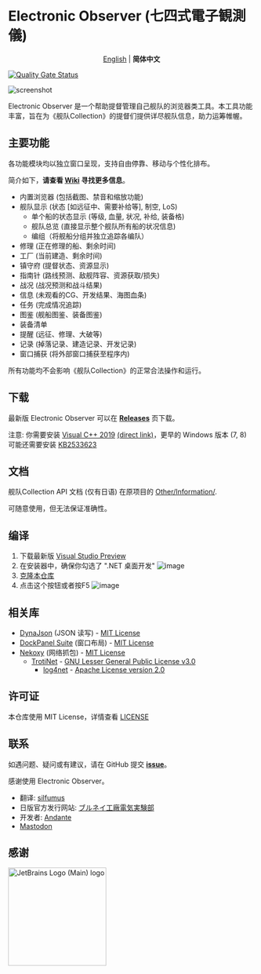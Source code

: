 # Electronic Observer (七四式電子観測儀)
<p align="center"><a href="https://github.com/ElectronicObserverEN/ElectronicObserver/blob/main/README.md">English</a> | <b>简体中文</b></p>

[![Quality Gate Status](https://sonarcloud.io/api/project_badges/measure?project=ElectronicObserverEN_ElectronicObserver&metric=alert_status)](https://sonarcloud.io/summary/new_code?id=ElectronicObserverEN_ElectronicObserver)

![screenshot](https://cloud.githubusercontent.com/assets/6127734/21392624/18089a70-c7d4-11e6-8f85-55b877aef5b3.jpg)

Electronic Observer 是一个帮助提督管理自己舰队的浏览器类工具。本工具功能丰富，旨在为《舰队Collection》的提督们提供详尽舰队信息，助力运筹帷幄。

## 主要功能
各功能模块均以独立窗口呈现，支持自由停靠、移动与个性化排布。

简介如下，**请查看 [Wiki](https://github.com/ElectronicObserverEN/ElectronicObserver/wiki) 寻找更多信息**。

* 内置浏览器 (包括截图、禁音和缩放功能)
* 舰队显示 (状态 [如远征中、需要补给等], 制空, LoS)
    * 单个船的状态显示 (等级, 血量, 状况, 补给, 装备格)
    * 舰队总览 (直接显示整个舰队所有船的状况信息)
    * 编组（将舰船分组并独立追踪各编队）
* 修理 (正在修理的船、剩余时间)
* 工厂 (当前建造、剩余时间)
* 镇守府 (提督状态、资源显示)
* 指南针 (路线预测、敌舰阵容、资源获取/损失)
* 战况 (战况预测和战斗结果)
* 信息 (未观看的CG、开发结果、海图血条)
* 任务 (完成情况追踪)
* 图鉴 (舰船图鉴、装备图鉴)
* 装备清单
* 提醒 (远征、修理、大破等)
* 记录 (掉落记录、建造记录、开发记录)
* 窗口捕获 (将外部窗口捕获至程序内)

所有功能均不会影响《舰队Collection》的正常合法操作和运行。

## 下载

最新版 Electronic Observer 可以在 [**Releases**](https://github.com/ElectronicObserverEN/ElectronicObserver/releases/latest) 页下载。

注意: 你需要安装 [Visual C++ 2019](https://support.microsoft.com/en-us/topic/the-latest-supported-visual-c-downloads-2647da03-1eea-4433-9aff-95f26a218cc0) [(direct link)](https://aka.ms/vs/16/release/vc_redist.x64.exe)，更早的 Windows 版本 (7, 8) 可能还需要安装 [KB2533623](https://support.microsoft.com/help/2533623/microsoft-security-advisory-insecure-library-loading-could-allow-remot)

## 文档

舰队Collection API 文档 (仅有日语) 在原项目的 [Other/Information/](https://github.com/andanteyk/ElectronicObserver/tree/develop/ElectronicObserver/Other/Information).

可随意使用，但无法保证准确性。

## 编译

1. 下载最新版 [Visual Studio Preview](https://visualstudio.microsoft.com/vs/preview/#download-preview)
2. 在安装器中，确保你勾选了 ".NET 桌面开发" ![image](https://github.com/ElectronicObserverEN/ElectronicObserver/assets/40002167/748d862c-4c61-4ef6-b147-961b532852c9)
3. [克隆本仓库](https://learn.microsoft.com/en-us/visualstudio/version-control/git-clone-repository)
4. 点击这个按钮或者按F5 ![image](https://github.com/ElectronicObserverEN/ElectronicObserver/assets/40002167/dbee165d-8ea9-4f27-9c28-d406e2a9978a)

## 相关库

* [DynaJson](https://github.com/fujieda/DynaJson) (JSON 读写) - [MIT License](https://github.com/ElectronicObserverEN/ElectronicObserver/blob/main/Licenses/DynaJson.txt)
* [DockPanel Suite](http://dockpanelsuite.com/) (窗口布局) - [MIT License](https://github.com/ElectronicObserverEN/ElectronicObserver/blob/main/Licenses/DockPanelSuite.txt)
* [Nekoxy](https://github.com/veigr/Nekoxy) (网络抓包) - [MIT License](https://github.com/ElectronicObserverEN/ElectronicObserver/blob/main/Licenses/Nekoxy.txt)
    * [TrotiNet](http://trotinet.sourceforge.net/) - [GNU Lesser General Public License v3.0](https://github.com/ElectronicObserverEN/ElectronicObserver/blob/main/Licenses/LGPL.txt)
        * [log4net](https://logging.apache.org/log4net/) - [Apache License version 2.0](https://github.com/ElectronicObserverEN/ElectronicObserver/blob/main/Licenses/Apache.txt)

## 许可证

本仓库使用 MIT License，详情查看 [LICENSE](https://github.com/ElectronicObserverEN/ElectronicObserver/blob/main/LICENSE)

## 联系

如遇问题、疑问或有建议，请在 GitHub 提交 [**issue**](https://github.com/ElectronicObserverEN/ElectronicObserver/issues)。

感谢使用 Electronic Observer。
* 翻译: [silfumus](https://github.com/silfumus)
* 日版官方发行网站: [ブルネイ工廠電気実験部](http://electronicobserver.blog.fc2.com/)
* 开发者: [Andante](https://twitter.com/andanteyk)
* <a rel="me" href="https://fosstodon.org/@ElectronicObserver">Mastodon</a>

## 感谢

<img src="https://resources.jetbrains.com/storage/products/company/brand/logos/jb_beam.png" alt="JetBrains Logo (Main) logo" width="200" />
